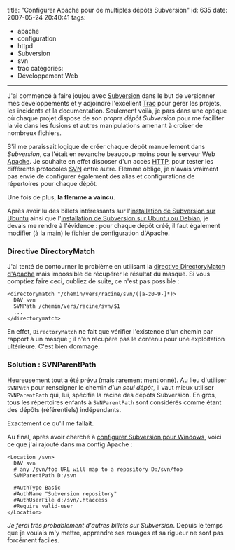 title: "Configurer Apache pour de multiples dépôts Subversion"
id: 635
date: 2007-05-24 20:40:41
tags:
- apache
- configuration
- httpd
- Subversion
- svn
- trac
categories:
- Développement Web
---

J'ai commencé à faire joujou avec [Subversion](http://subversion.tigris.org/) dans le but de versionner mes développements et y adjoindre l'excellent [Trac](http://trac.edgewall.org/) pour gérer les projets, les incidents et la documentation. Seulement voilà, je pars dans une optique où chaque  projet dispose de son _propre dépôt Subversion_ pour me faciliter la vie dans les fusions et autres manipulations amenant à croiser de nombreux fichiers.

S'il me paraissait logique de créer chaque dépôt manuellement dans _Subversion_, ça l'était en revanche beaucoup moins pour le serveur Web [Apache](http://httpd.apache.org/). Je souhaite en effet disposer d'un accès <acronym title="HyperText Transfert Protocol">HTTP</acronym>, pour tester les différents protocoles <abbr title="SubVersioN">SVN</abbr> entre autre. Flemme oblige, je n'avais vraiment pas envie de configurer également des alias et configurations de répertoires pour chaque dépôt.

Une fois de plus, **la flemme a vaincu**.
<!--more-->
Après avoir lu des billets intéressants sur l'[installation de Subversion sur Ubuntu](http://www.prendreuncafe.com/blog/post/2006/09/05/489-installer-et-configurer-apache2-trac-et-subversion-sur-ubuntu) ainsi que l'[installation de Subversion sur Ubuntu ou Debian](http://www.beroot.org/Configurations/installation-subversion-trac-debian-ubuntu), je devais me rendre à l'évidence : pour chaque dépôt créé, il faut également modifier (à la main) le fichier de configuration d'Apache.

### Directive DirectoryMatch

J'ai tenté de contourner le problème en utilisant la [directive DirectoryMatch d'Apache](http://httpd.apache.org/docs/2.0/mod/core.html#directorymatch) mais impossible de récupérer le résultat du masque.
Si vous comptiez faire ceci, oubliez de suite, ce n'est pas possible :

```
<directorymatch "/chemin/vers/racine/svn/([a-z0-9-]*)>
  DAV svn
  SVNPath /chemin/vers/racine/svn/$1
  ...
</directorymatch>
```

En effet, `DirectoryMatch` ne fait que vérifier l'existence d'un chemin par rapport à un masque ; il n'en récupère pas le contenu pour une exploitation ultérieure. C'est bien dommage.

### Solution : SVNParentPath

Heureusement tout a été prévu (mais rarement mentionné). Au lieu d'utiliser `SVNPath` pour renseigner le chemin _d'un seul dépôt_, il vaut mieux utiliser `SVNParentPath` qui, lui, spécifie la racine des dépôts Subversion. En gros, tous les répertoires enfants à `SVNParentPath` sont considérés comme étant des dépôts (référentiels) indépendants.

Exactement ce qu'il me fallait.

Au final, après avoir cherché à [configurer Subversion pour Windows](http://svn.nuxeo.org/trac/pub/wiki/TracOnWindows), voici ce que j'ai rajouté dans ma config Apache :

```
<Location /svn>
  DAV svn
  # any /svn/foo URL will map to a repository D:/svn/foo
  SVNParentPath D:/svn

  #AuthType Basic
  #AuthName "Subversion repository"
  #AuthUserFile d:/svn/.htaccess
  #Require valid-user
</Location>
```

_Je ferai très probablement d'autres billets sur Subversion_. Depuis le temps que je voulais m'y mettre, apprendre ses rouages et sa rigueur ne sont pas forcément faciles.